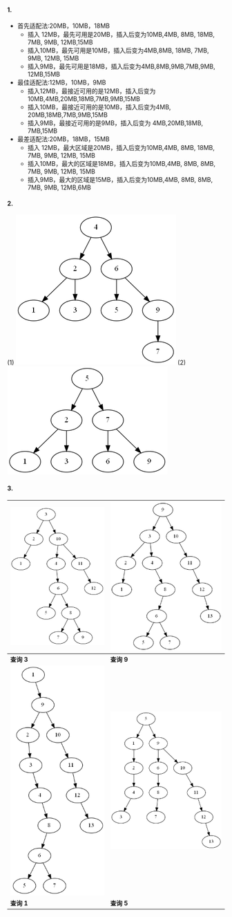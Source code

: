 #### 1.
- 首先适配法:20MB，10MB，18MB
  - 插入 12MB，最先可用是20MB，插入后变为10MB,4MB, 8MB, 18MB, 7MB, 9MB, 12MB,15MB
  - 插入10MB，最先可用是10MB，插入后变为4MB,8MB, 18MB, 7MB, 9MB, 12MB, 15MB
  - 插入9MB，最先可用是18MB，插入后变为4MB,8MB,9MB,7MB,9MB, 12MB,15MB
- 最佳适配法:12MB，10MB，9MB
  - 插入12MB，最接近可用的是12MB，插入后变为10MB,4MB,20MB,18MB,7MB,9MB,15MB
  - 插入10MB，最接近可用的是10MB，插入后变为4MB, 20MB,18MB,7MB,9MB,15MB
  - 插入9MB，最接近可用的是9MB，插入后变为 4MB,20MB,18MB, 7MB,15MB
- 最差适配法:20MB，18MB，15MB
  - 插入 12MB，最大区域是20MB，插入后变为10MB,4MB, 8MB, 18MB, 7MB, 9MB, 12MB, 15MB
  - 插入10MB，最大的区域是18MB，插入后变为10MB,4MB, 8MB, 8MB, 7MB, 9MB, 12MB, 15MB
  - 插入9MB，最大的区域是15MB，插入后变为10MB,4MB, 8MB, 8MB, 7MB, 9MB, 12MB,6MB

#### 2.
(1)
![](../../image/12-2-1.png)
(2)
![](../../image/12-2-2.png)

#### 3.

| ![](../../image/12-3-1.png) | ![](../../image/12-3-2.png) |
|-----------------------------|-----------------------------|
| **查询 3**                  | **查询 9**                  |
| ![](../../image/12-3-3.png) | ![](../../image/12-3-4.png) |
| **查询 1**                  | **查询 5**                  |
